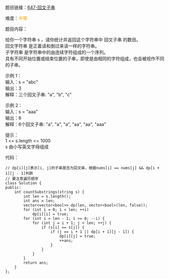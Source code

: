 题目链接：[647-回文子串](https://leetcode-cn.com/problems/palindromic-substrings/)

难度：<font color="Orange">中等</font>

题目内容：

给你一个字符串 s ，请你统计并返回这个字符串中 回文子串 的数目。<br>
回文字符串 是正着读和倒过来读一样的字符串。<br>
子字符串 是字符串中的由连续字符组成的一个序列。<br>
具有不同开始位置或结束位置的子串，即使是由相同的字符组成，也会被视作不同的子串。

示例 1：<br>
输入：s = "abc"<br>
输出：3<br>
解释：三个回文子串: "a", "b", "c"

示例 2：<br>
输入：s = "aaa"<br>
输出：6<br>
解释：6个回文子串: "a", "a", "a", "aa", "aa", "aaa"

提示：<br>
1 <= s.length <= 1000<br>
s 由小写英文字母组成


代码：
```
// dp[i][j]表示[i, j]的子串是否为回文串，根据nums[i] == nums[j] && dp[i + 1][j - 1]判断
// 要注意遍历顺序
class Solution {
public:
    int countSubstrings(string s) {
        int len = s.length();
        int ans = len;
        vector<vector<bool>> dp(len, vector<bool>(len, false));
        for (int i = 0; i < len; ++i)
            dp[i][i] = true;
        for (int i = len - 1; i >= 0; --i) {
            for (int j = i + 1; j < len; ++j) {
                if (s[i] == s[j]) {
                    if (j == i + 1 || dp[i + 1][j - 1]) {
                        dp[i][j] = true;
                        ++ans;
                    }
                }
            }
        }
        return ans;
    }
};
```